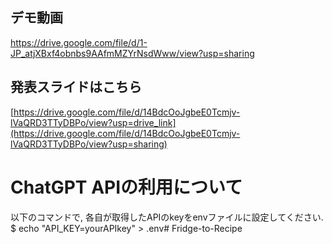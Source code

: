 ## デモ動画
https://drive.google.com/file/d/1-JP_atjXBxf4obnbs9AAfmMZYrNsdWww/view?usp=sharing

## 発表スライドはこちら
[https://drive.google.com/file/d/14BdcOoJgbeE0Tcmjv-lVaQRD3TTyDBPo/view?usp=drive_link](https://drive.google.com/file/d/14BdcOoJgbeE0Tcmjv-lVaQRD3TTyDBPo/view?usp=sharing)

# ChatGPT APIの利用について
以下のコマンドで, 各自が取得したAPIのkeyをenvファイルに設定してください.  
$ echo "API_KEY=yourAPIkey" > .env# Fridge-to-Recipe

